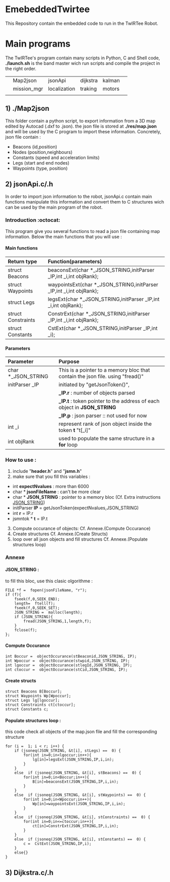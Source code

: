 
# EmebeddedTwirtee
This Repository contain the embedded code to run in the TwIRTee Robot.

# Main programs
The TwIRTee's program contain many scripts in Python, C and Shell code, **./launch.sh** is the band master wich run scripts and compile the project in the right order.

|||||||
| :--- | :--- | :--- | :--- | :--- | :--- |
|| Map2json | jsonApi | dijkstra | kalman ||
|| mission_mgr | localization | traking | motors ||
|||||


## 1) ./Map2json 
This folder contain a python script, to export information from a 3D map edited by Autocad (.dxf to .json). the json file is stored at **./res/map.json** and will be used by the C program to import these information.
Concretely, json file contain :
- Beacons (id,position)
- Nodes (position,neighbours)
- Constants (speed and acceleration limits)
- Legs (start and end nodes)
- Waypoints (type, position)

## 2) jsonApi.c/.h
In order to import json information to the robot, jsonApi.c contain main functions manipulate this information and convert them to C structures wich can be used by the main program of the robot.
### Introduction :octocat:
This program give you several functions to read a json file containing map information.
Below the main functions that you will use :
#### Main functions
| Return type | Function(parameters) |
| :--- | :--- |
| struct Beacons |beaconsExt(char *_JSON_STRING,initParser _IP,int _i,int objRank);|
|struct Waypoints |waypointsExt(char *_JSON_STRING,initParser _IP,int _i,int objRank);|
|struct Legs |legsExt(char *_JSON_STRING,initParser _IP,int _i,int objRank);|
|struct Constraints |ConstrExt(char *_JSON_STRING,initParser _IP,int _i,int objRank);|
|struct Constants |CstExt(char *_JSON_STRING,initParser _IP,int _i);|

#### Parameters


| Parameter | Purpose |
| :--- | :--- |
| char *_JSON_STRING | This is a pointer to a memory bloc that contain the json file. using "fread()" |
| initParser _IP | initiated by "getJsonToken()",  
| | **_IP.r** : number of objects parsed  |
| | **_IP.t** : token pointer to the address of each object in **JSON_STRING**   |
| | **_IP.p** : json parser :: not used for now |
| int _i | represent rank of json object inside the token **t** "t[_i]"  |
| int objRank | used to populate the same structure in a **for** loop |


### How to use :
1. include "**header.h**" and "**jsmn.h**"
2. make sure that you fill this variables :
* int **expectNvalues** 		: more than 6000
* char * **jsonFileName** : can't be more clear 
* char * **JSON_STRING** :  pointer to a memory bloc (Cf. Extra instructions [JSON_STRING](#json_string-))
* initParser **IP** = getJsonToken(expectNvalues,JSON_STRING)  
* int **r**  = IP.r
* jsmntok * **t** = IP.t

3. Compute occurance of objects:
	Cf. Annexe.(Compute Occurance)
4. Create structures
	Cf. Annexe.(Create Structs)
5. loop over all json objects and fill structures Cf. Annexe.(Populate structures loop)



### Annexe

#### JSON_STRING :
 to fill this bloc, use this clasic olgorithme :
  
    FILE *f =  fopen(jsonFileName, "r");
    if (f){
	    fseek(f,0,SEEK_END);
	    length=  ftell(f);
	    fseek(f,0,SEEK_SET);
	    JSON_STRING =  malloc(length);
	    if (JSON_STRING){
		    fread(JSON_STRING,1,length,f);
	    }
	    fclose(f);
    };
#### Compute Occurance
	int Boccur =  objectOccurance(stBeaconid,JSON_STRING, IP);    
	int Wpoccur =  objectOccurance(stwpid,JSON_STRING, IP);
	int lgoccur =  objectOccurance(stlegId,JSON_STRING, IP); 
	int ctoccur =  objectOccurance(stCid,JSON_STRING, IP);
#### Create structs

    struct Beacons B[Boccur];
    struct Waypoints Wp[Wpoccur];
    struct Legs lg[lgoccur];
    struct Constraints ct[ctoccur];
    struct Constants c;
    
#### Populate structures loop :
this code check all objects of the map.json file and fill the corresponding structure   
   
    for (i =  1; i < r; i++) {
	    if (jsoneq(JSON_STRING, &t[i], stLegs) ==  0) {
		    for(int in=0;in<lgoccur;in++){
			    lg[in]=legsExt(JSON_STRING,IP,i,in);
		    }
	    }
	    else  if (jsoneq(JSON_STRING, &t[i], stBeacons) ==  0) {
		    for(int in=0;in<Boccur;in++){
			    B[in]=beaconsExt(JSON_STRING,IP,i,in);
		    }
	    }
	    else  if (jsoneq(JSON_STRING, &t[i], stWaypoints) ==  0) {
		    for(int in=0;in<Wpoccur;in++){
			    Wp[in]=waypointsExt(JSON_STRING,IP,i,in);
		    }
	    }
	    else  if (jsoneq(JSON_STRING, &t[i], stConstraints) ==  0) {
		    for(int in=0;in<=ctoccur;in++){
			    ct[in]=ConstrExt(JSON_STRING,IP,i,in);
		    }
	    }
	    else  if (jsoneq(JSON_STRING, &t[i], stConstants) ==  0) {
		    c =  CstExt(JSON_STRING,IP,i);
	    }
	    else{}
    }




## 3) Dijkstra.c/.h
 
